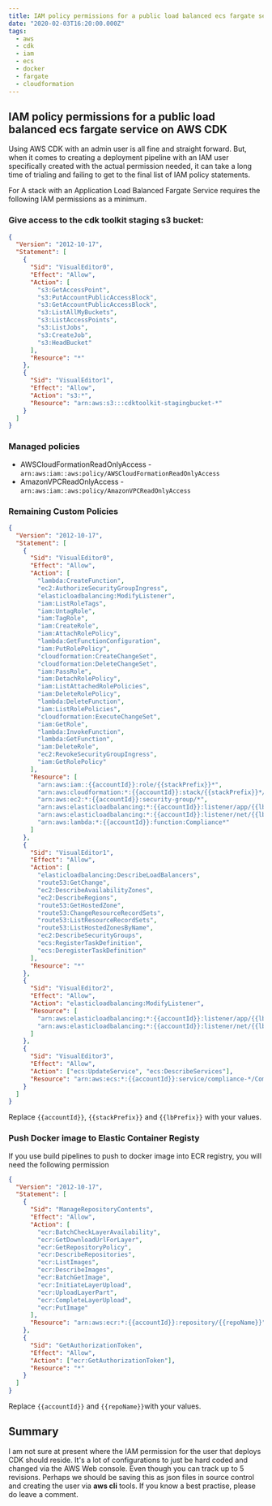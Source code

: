 ```yaml
---
title: IAM policy permissions for a public load balanced ecs fargate service on AWS CDK
date: "2020-02-03T16:20:00.000Z"
tags:
  - aws
  - cdk
  - iam
  - ecs
  - docker
  - fargate
  - cloudformation
---
```


## IAM policy permissions for a public load balanced ecs fargate service on AWS CDK

Using AWS CDK with an admin user is all fine and straight forward. But, when it comes to creating a deployment pipeline with an IAM user specifically created with the actual permission needed, it can take a long time of trialing and failing to get to the final list of IAM policy statements.

For A stack with an Application Load Balanced Fargate Service requires the following IAM permissions as a minimum.

### Give access to the cdk toolkit staging s3 bucket:

```json
{
  "Version": "2012-10-17",
  "Statement": [
    {
      "Sid": "VisualEditor0",
      "Effect": "Allow",
      "Action": [
        "s3:GetAccessPoint",
        "s3:PutAccountPublicAccessBlock",
        "s3:GetAccountPublicAccessBlock",
        "s3:ListAllMyBuckets",
        "s3:ListAccessPoints",
        "s3:ListJobs",
        "s3:CreateJob",
        "s3:HeadBucket"
      ],
      "Resource": "*"
    },
    {
      "Sid": "VisualEditor1",
      "Effect": "Allow",
      "Action": "s3:*",
      "Resource": "arn:aws:s3:::cdktoolkit-stagingbucket-*"
    }
  ]
}
```

### Managed policies

- AWSCloudFormationReadOnlyAccess - `arn:aws:iam::aws:policy/AWSCloudFormationReadOnlyAccess`
- AmazonVPCReadOnlyAccess - `arn:aws:iam::aws:policy/AmazonVPCReadOnlyAccess`

### Remaining Custom Policies

```json
{
  "Version": "2012-10-17",
  "Statement": [
    {
      "Sid": "VisualEditor0",
      "Effect": "Allow",
      "Action": [
        "lambda:CreateFunction",
        "ec2:AuthorizeSecurityGroupIngress",
        "elasticloadbalancing:ModifyListener",
        "iam:ListRoleTags",
        "iam:UntagRole",
        "iam:TagRole",
        "iam:CreateRole",
        "iam:AttachRolePolicy",
        "lambda:GetFunctionConfiguration",
        "iam:PutRolePolicy",
        "cloudformation:CreateChangeSet",
        "cloudformation:DeleteChangeSet",
        "iam:PassRole",
        "iam:DetachRolePolicy",
        "iam:ListAttachedRolePolicies",
        "iam:DeleteRolePolicy",
        "lambda:DeleteFunction",
        "iam:ListRolePolicies",
        "cloudformation:ExecuteChangeSet",
        "iam:GetRole",
        "lambda:InvokeFunction",
        "lambda:GetFunction",
        "iam:DeleteRole",
        "ec2:RevokeSecurityGroupIngress",
        "iam:GetRolePolicy"
      ],
      "Resource": [
        "arn:aws:iam::{{accountId}}:role/{{stackPrefix}}*",
        "arn:aws:cloudformation:*:{{accountId}}:stack/{{stackPrefix}}*/*",
        "arn:aws:ec2:*:{{accountId}}:security-group/*",
        "arn:aws:elasticloadbalancing:*:{{accountId}}:listener/app/{{lbPrefix}}*/*/*",
        "arn:aws:elasticloadbalancing:*:{{accountId}}:listener/net/{{lbPrefix}}*/*/*",
        "arn:aws:lambda:*:{{accountId}}:function:Compliance*"
      ]
    },
    {
      "Sid": "VisualEditor1",
      "Effect": "Allow",
      "Action": [
        "elasticloadbalancing:DescribeLoadBalancers",
        "route53:GetChange",
        "ec2:DescribeAvailabilityZones",
        "ec2:DescribeRegions",
        "route53:GetHostedZone",
        "route53:ChangeResourceRecordSets",
        "route53:ListResourceRecordSets",
        "route53:ListHostedZonesByName",
        "ec2:DescribeSecurityGroups",
        "ecs:RegisterTaskDefinition",
        "ecs:DeregisterTaskDefinition"
      ],
      "Resource": "*"
    },
    {
      "Sid": "VisualEditor2",
      "Effect": "Allow",
      "Action": "elasticloadbalancing:ModifyListener",
      "Resource": [
        "arn:aws:elasticloadbalancing:*:{{accountId}}:listener/app/{{lbPrefix}}*/*/*",
        "arn:aws:elasticloadbalancing:*:{{accountId}}:listener/net/{{lbPrefix}}*/*/*"
      ]
    },
    {
      "Sid": "VisualEditor3",
      "Effect": "Allow",
      "Action": ["ecs:UpdateService", "ecs:DescribeServices"],
      "Resource": "arn:aws:ecs:*:{{accountId}}:service/compliance-*/ComplianceApiStack-*"
    }
  ]
}
```

Replace `{{accountId}}`, `{{stackPrefix}}` and `{{lbPrefix}}` with your values.

### Push Docker image to Elastic Container Registy

If you use build pipelines to push to docker image into ECR registry, you will need the following permission

```json
{
  "Version": "2012-10-17",
  "Statement": [
    {
      "Sid": "ManageRepositoryContents",
      "Effect": "Allow",
      "Action": [
        "ecr:BatchCheckLayerAvailability",
        "ecr:GetDownloadUrlForLayer",
        "ecr:GetRepositoryPolicy",
        "ecr:DescribeRepositories",
        "ecr:ListImages",
        "ecr:DescribeImages",
        "ecr:BatchGetImage",
        "ecr:InitiateLayerUpload",
        "ecr:UploadLayerPart",
        "ecr:CompleteLayerUpload",
        "ecr:PutImage"
      ],
      "Resource": "arn:aws:ecr:*:{{accountId}}:repository/{{repoName}}"
    },
    {
      "Sid": "GetAuthorizationToken",
      "Effect": "Allow",
      "Action": ["ecr:GetAuthorizationToken"],
      "Resource": "*"
    }
  ]
}
```

Replace `{{accountId}}` and `{{repoName}}`with your values.

## Summary

I am not sure at present where the IAM permission for the user that deploys CDK should reside. It's a lot of configurations to just be hard coded and changed via the AWS Web console. Even though you can track up to 5 revisions. Perhaps we should be saving this as json files in source control and creating the user via **aws cli** tools. If you know a best practise, please do leave a comment.
